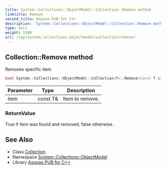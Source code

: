 ```yaml
---
title: System::Collections::ObjectModel::Collection::Remove method
linktitle: Remove
second_title: Aspose.PUB for C++
description: 'System::Collections::ObjectModel::Collection::Remove method. Removes specific item in C++.'
type: docs
weight: 1300
url: /cpp/system.collections.objectmodel/collection/remove/
---
```

## Collection::Remove method


Removes specific item.

```cpp
bool System::Collections::ObjectModel::Collection<T>::Remove(const T &item) override
```


| Parameter | Type | Description |
| --- | --- | --- |
| item | const T\& | Item to remove. |

### ReturnValue

True if item was found and removed, false otherwise.

## See Also

* Class [Collection](../)
* Namespace [System::Collections::ObjectModel](../../)
* Library [Aspose.PUB for C++](../../../)
